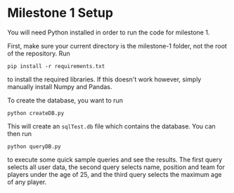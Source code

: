 # Milestone 1 Setup


You will need Python installed in order to run the code for milestone 1.


First, make sure your current directory is the milestone-1 folder, not the root of the repository. Run

 `pip install -r requirements.txt` 
 
 to install the required libraries. If this doesn't work however, simply manually install Numpy and Pandas.

 To create the database, you want to run 

 `python createDB.py`

 This will create an `sqlTest.db` file which contains the database. You can then run

 `python queryDB.py`

 to execute some quick sample queries and see the results. The first query selects all user data, the second query selects name, position and team for players under the age of 25, and the third query selects the maximum age of any player.

 